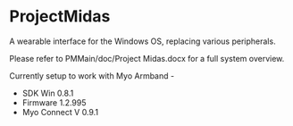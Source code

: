 ProjectMidas
============

A wearable interface for the Windows OS, replacing various peripherals.

Please refer to PMMain/doc/Project Midas.docx for a full system overview.

Currently setup to work with Myo Armband - 
  - SDK Win 0.8.1
  - Firmware 1.2.995
  - Myo Connect V 0.9.1
